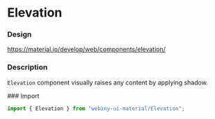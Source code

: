 # Elevation

### Design
<a href="https://material.io/develop/web/components/elevation/" target="_blank">https://material.io/develop/web/components/elevation/</a>

### Description
`Elevation` component visually raises any content by applying shadow.

### Import
```js
import { Elevation } from "webiny-ui-material/Elevation";
```